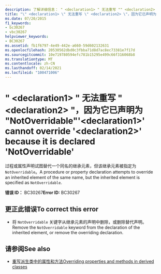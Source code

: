```yaml
---
description: 了解详细信息： " <declaration1> " 无法重写 "" <declaration2> ，因为它已声明为 "NotOverridable"
title: "\" <declaration1> \" 无法重写 \" <declaration2> \"，因为它已声明为 \"NotOverridable\""
ms.date: 07/20/2015
f1_keywords:
- bc30267
- vbc30267
helpviewer_keywords:
- BC30267
ms.assetid: fb1f6797-4e49-442e-a660-59d602132631
ms.openlocfilehash: 20530562dbd0c3fbba71d8d7ac8ec73381e7f17d
ms.sourcegitcommit: 10e719780594efc781b15295e499c66f316068b8
ms.translationtype: MT
ms.contentlocale: zh-CN
ms.lasthandoff: 02/14/2021
ms.locfileid: "100471006"
---
```

# <a name="declaration1-cannot-override-declaration2-because-it-is-declared-notoverridable"></a><span data-ttu-id="a0899-103">" \<declaration1> " 无法重写 " \<declaration2> "，因为它已声明为 "NotOverridable"</span><span class="sxs-lookup"><span data-stu-id="a0899-103">'\<declaration1>' cannot override '\<declaration2>' because it is declared 'NotOverridable'</span></span>

<span data-ttu-id="a0899-104">过程或属性声明试图替代一个同名的继承元素，但该继承元素被指定为 `NotOverridable`。</span><span class="sxs-lookup"><span data-stu-id="a0899-104">A procedure or property declaration attempts to override an inherited element of the same name, but the inherited element is specified as `NotOverridable`.</span></span>  
  
 <span data-ttu-id="a0899-105">**错误 ID：** BC30267</span><span class="sxs-lookup"><span data-stu-id="a0899-105">**Error ID:** BC30267</span></span>  
  
## <a name="to-correct-this-error"></a><span data-ttu-id="a0899-106">更正此错误</span><span class="sxs-lookup"><span data-stu-id="a0899-106">To correct this error</span></span>  
  
- <span data-ttu-id="a0899-107">将 `NotOverridable` 关键字从继承元素的声明中删除，或删除替代声明。</span><span class="sxs-lookup"><span data-stu-id="a0899-107">Remove the `NotOverridable` keyword from the declaration of the inherited element, or remove the overriding declaration.</span></span>  
  
## <a name="see-also"></a><span data-ttu-id="a0899-108">请参阅</span><span class="sxs-lookup"><span data-stu-id="a0899-108">See also</span></span>

- [<span data-ttu-id="a0899-109">重写派生类中的属性和方法</span><span class="sxs-lookup"><span data-stu-id="a0899-109">Overriding properties and methods in derived classes</span></span>](../programming-guide/language-features/objects-and-classes/inheritance-basics.md#overriding-properties-and-methods-in-derived-classes)
